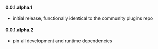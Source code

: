 #### 0.0.1.alpha.1

* initial release, functionally identical to the community plugins repo

#### 0.0.1.alpha.2

* pin all development and runtime dependencies
